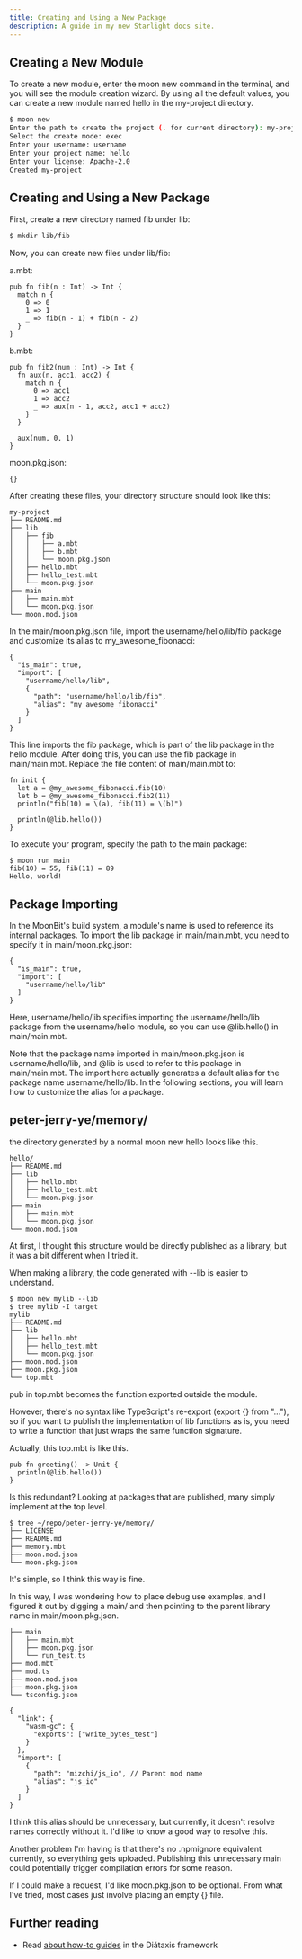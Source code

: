 ```yaml
---
title: Creating and Using a New Package
description: A guide in my new Starlight docs site.
---
```


## Creating a New Module
To create a new module, enter the moon new command in the terminal, and you will see the module creation wizard. By using all the default values, you can create a new module named hello in the my-project directory.

```sh
$ moon new
Enter the path to create the project (. for current directory): my-project
Select the create mode: exec
Enter your username: username
Enter your project name: hello
Enter your license: Apache-2.0
Created my-project
```

## Creating and Using a New Package

First, create a new directory named fib under lib:

```sh
$ mkdir lib/fib
```

Now, you can create new files under lib/fib:

a.mbt:

```
pub fn fib(n : Int) -> Int {
  match n {
    0 => 0
    1 => 1
    _ => fib(n - 1) + fib(n - 2)
  }
}
```

b.mbt:

```
pub fn fib2(num : Int) -> Int {
  fn aux(n, acc1, acc2) {
    match n {
      0 => acc1
      1 => acc2
      _ => aux(n - 1, acc2, acc1 + acc2)
    }
  }

  aux(num, 0, 1)
}
```

moon.pkg.json:

```
{}
```

After creating these files, your directory structure should look like this:

```
my-project
├── README.md
├── lib
│   ├── fib
│   │   ├── a.mbt
│   │   ├── b.mbt
│   │   └── moon.pkg.json
│   ├── hello.mbt
│   ├── hello_test.mbt
│   └── moon.pkg.json
├── main
│   ├── main.mbt
│   └── moon.pkg.json
└── moon.mod.json
```

In the main/moon.pkg.json file, import the username/hello/lib/fib package and customize its alias to my_awesome_fibonacci:

```
{
  "is_main": true,
  "import": [
    "username/hello/lib",
    {
      "path": "username/hello/lib/fib",
      "alias": "my_awesome_fibonacci"
    }
  ]
}
```

This line imports the fib package, which is part of the lib package in the hello module. After doing this, you can use the fib package in main/main.mbt. Replace the file content of main/main.mbt to:

```
fn init {
  let a = @my_awesome_fibonacci.fib(10)
  let b = @my_awesome_fibonacci.fib2(11)
  println("fib(10) = \(a), fib(11) = \(b)")

  println(@lib.hello())
}
```

To execute your program, specify the path to the main package:

```
$ moon run main
fib(10) = 55, fib(11) = 89
Hello, world!
```

## Package Importing
In the MoonBit's build system, a module's name is used to reference its internal packages. To import the lib package in main/main.mbt, you need to specify it in main/moon.pkg.json:

```
{
  "is_main": true,
  "import": [
    "username/hello/lib"
  ]
}
```

Here, username/hello/lib specifies importing the username/hello/lib package from the username/hello module, so you can use @lib.hello() in main/main.mbt.

Note that the package name imported in main/moon.pkg.json is username/hello/lib, and @lib is used to refer to this package in main/main.mbt. The import here actually generates a default alias for the package name username/hello/lib. In the following sections, you will learn how to customize the alias for a package.


## peter-jerry-ye/memory/

the directory generated by a normal moon new hello looks like this.

```
hello/
├── README.md
├── lib
│   ├── hello.mbt
│   ├── hello_test.mbt
│   └── moon.pkg.json
├── main
│   ├── main.mbt
│   └── moon.pkg.json
└── moon.mod.json
```

At first, I thought this structure would be directly published as a library, but it was a bit different when I tried it.

When making a library, the code generated with --lib is easier to understand.

```
$ moon new mylib --lib
$ tree mylib -I target
mylib
├── README.md
├── lib
│   ├── hello.mbt
│   ├── hello_test.mbt
│   └── moon.pkg.json
├── moon.mod.json
├── moon.pkg.json
└── top.mbt
```

pub in top.mbt becomes the function exported outside the module.

However, there's no syntax like TypeScript's re-export (export {} from "..."), so if you want to publish the implementation of lib functions as is, you need to write a function that just wraps the same function signature.

Actually, this top.mbt is like this.

```
pub fn greeting() -> Unit {
  println(@lib.hello())
}
```

Is this redundant? Looking at packages that are published, many simply implement at the top level.

```
$ tree ~/repo/peter-jerry-ye/memory/
├── LICENSE
├── README.md
├── memory.mbt
├── moon.mod.json
└── moon.pkg.json
```

It's simple, so I think this way is fine.

In this way, I was wondering how to place debug use examples, and I figured it out by digging a main/ and then pointing to the parent library name in main/moon.pkg.json.

```
├── main
│   ├── main.mbt
│   ├── moon.pkg.json
│   └── run_test.ts
├── mod.mbt
├── mod.ts
├── moon.mod.json
├── moon.pkg.json
└── tsconfig.json
```

```
{
  "link": {
    "wasm-gc": {
      "exports": ["write_bytes_test"]
    }
  },
  "import": [
    {
      "path": "mizchi/js_io", // Parent mod name
      "alias": "js_io"
    }
  ]
}
```

I think this alias should be unnecessary, but currently, it doesn't resolve names correctly without it. I'd like to know a good way to resolve this.

Another problem I'm having is that there's no .npmignore equivalent currently, so everything gets uploaded. Publishing this unnecessary main could potentially trigger compilation errors for some reason.

If I could make a request, I'd like moon.pkg.json to be optional. From what I've tried, most cases just involve placing an empty {} file.


## Further reading

- Read [about how-to guides](https://diataxis.fr/how-to-guides/) in the Diátaxis framework
